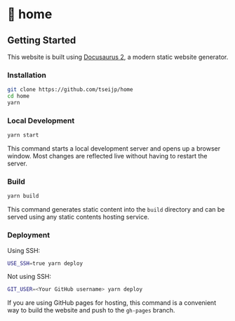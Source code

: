 # 👀 home

## Getting Started

This website is built using [Docusaurus 2](https://docusaurus.io/),
a modern static website generator.

### Installation

```bash
git clone https://github.com/tseijp/home
cd home
yarn
```

### Local Development

```bash
yarn start
```

This command starts a local development server and opens up a browser window.
Most changes are reflected live without having to restart the server.

### Build

```bash
yarn build
```

This command generates static content into the `build` directory
and can be served using any static contents hosting service.

### Deployment

Using SSH:

```bash
USE_SSH=true yarn deploy
```

Not using SSH:

```bash
GIT_USER=<Your GitHub username> yarn deploy
```

If you are using GitHub pages for hosting, this command is a convenient way to build the website and push to the `gh-pages` branch.

